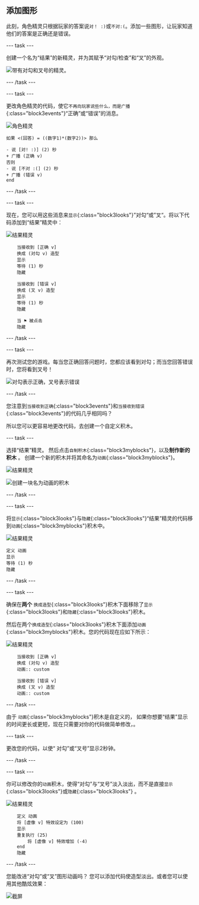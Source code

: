 ## 添加图形

此刻，角色精灵只根据玩家的答案说`对！ :)`或`不对:(`。添加一些图形，让玩家知道他们的答案是正确还是错误。

--- task ---

创建一个名为“结果”的新精灵，并为其赋予“对勾/检查”和“叉”的外观。

![带有对勾和叉号的精灵。](images/brain-result.png)

--- /task ---

--- task ---

更改角色精灵的代码，使它`不再向玩家说些什么，而是广播`{:class="block3events"}“正确”或“错误”的消息。

![角色精灵](images/giga-sprite.png)

```blocks3
如果 <(回答) = ((数字1)*(数字2))> 那么

- 说 [对! :)] (2) 秒
+ 广播 (正确 v)
否则
- 说 [不对 :(] (2) 秒
+ 广播 (错误 v)
end
```

--- /task ---

--- task ---

现在，您可以用这些消息来`显示`{:class="block3looks"}”对勾“或”叉“。将以下代码添加到“结果”精灵中：

![结果精灵](images/result-sprite.png)

```blocks3
    当接收到 [正确 v]
    换成 (对勾 v) 造型
    显示
    等待 (1) 秒
    隐藏

    当接收到 [错误 v]
    换成 (叉 v) 造型
    显示
    等待 (1) 秒
    隐藏

    当 ⚑ 被点击
    隐藏
```

--- /task ---

--- task ---

再次测试您的游戏。每当您正确回答问题时，您都应该看到对勾；而当您回答错误时，您将看到叉号！

![对勾表示正确，叉号表示错误](images/brain-test-answer.png)

--- /task ---

您注意到`当接收到正确`{:class="block3events"}和`当接收到错误`{:class="block3events"}的代码几乎相同吗？

所以您可以更容易地更改代码，去创建一个自定义积木。

--- task ---

选择“结果”精灵。 然后点击`自制积木`{:class="block3myblocks"}，以及**制作新的积木** 。 创建一个新的积木并将其命名为`动画`{:class="block3myblocks"}。

![结果精灵](images/result-sprite.png)

![创建一块名为动画的积木](images/brain-animate-function.png)

--- /task ---

--- task ---

将`显示`{:class="block3looks"}与`隐藏`{:class="block3looks"}“结果”精灵的代码移到`动画`{:class="block3myblocks"}积木中。

![结果精灵](images/result-sprite.png)

```blocks3
定义 动画
显示
等待 (1) 秒
隐藏
```

--- /task ---

--- task ---

确保在**两个** `换成造型`{:class="block3looks"}积木下面移除了`显示`{:class="block3looks"}和`隐藏`{:class="block3looks"}积木。

然后在两个`换成造型`{:class="block3looks"}积木下面添加`动画`{:class="block3myblocks"}积木。您的代码现在应如下所示：

![结果精灵](images/result-sprite.png)

```blocks3
    当接收到 [正确 v]
    换成 (对勾 v) 造型
    动画:: custom

    当接收到 [错误 v]
    换成 (叉 v) 造型
    动画:: custom
```

--- /task ---

由于 `动画`{:class="block3myblocks"}积木是自定义的， 如果你想要“结果”显示的时间更长或更短，现在只需要对你的代码做简单修改，。

--- task ---

更改您的代码，以使“ 对勾”或“叉号”显示2秒钟。

--- /task ---

--- task ---

你可以修改你的`动画`积木，使得“对勾”与“叉号”淡入淡出，而不是直接`显示`{:class="block3looks"}或`隐藏`{:class="block3looks"} 。

![结果精灵](images/result-sprite.png)

```blocks3
    定义 动画
    将 [虚像 v] 特效设定为 (100)
    显示
    重复执行 (25)
        将 [虚像 v] 特效增加 (-4)
    end
    隐藏
```

--- /task ---

您能改进“对勾”或“叉”图形动画吗？ 您可以添加代码使造型淡出。或者您可以使用其他酷炫效果：

![截屏](images/brain-effects.png)